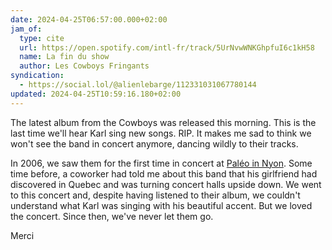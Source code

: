```yaml
---
date: 2024-04-25T06:57:00.000+02:00
jam_of:
  type: cite
  url: https://open.spotify.com/intl-fr/track/5UrNvwWNKGhpfuI6c1kH58
  name: La fin du show
  author: Les Cowboys Fringants
syndication:
  - https://social.lol/@alienlebarge/112331031067780144
updated: 2024-04-25T10:59:16.180+02:00
---
```


The latest album from the Cowboys was released this morning. This is the last time we'll hear Karl sing new songs. RIP.
It makes me sad to think we won't see the band in concert anymore, dancing wildly to their tracks.

In 2006, we saw them for the first time in concert at [Paléo in Nyon](https://yeah.paleo.ch/fr/edition/2006 "The lineup for Paléo 2006."). Some time before, a coworker had told me about this band that his girlfriend had discovered in Quebec and was turning concert halls upside down. We went to this concert and, despite having listened to their album, we couldn't understand what Karl was singing with his beautiful accent. But we loved the concert. Since then, we've never let them go.

Merci
